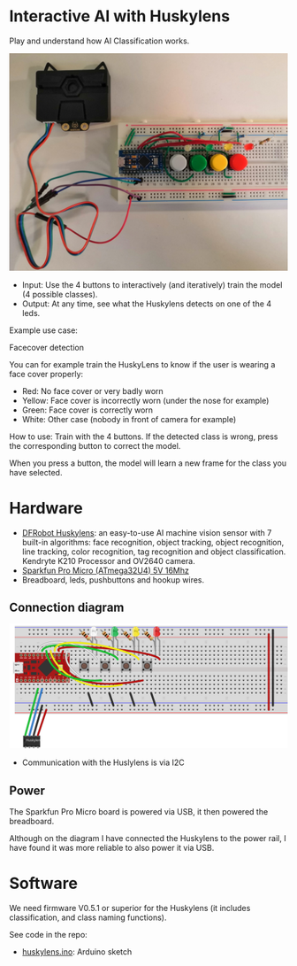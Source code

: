 # Interactive AI with Huskylens

Play and understand how AI Classification works.

![](doc/IMG_20210102_191126.jpg)

- Input: Use the 4 buttons to interactively (and iteratively) train the model (4 possible classes).
- Output: At any time, see what the Huskylens detects on one of the 4 leds.

Example use case:

Facecover detection

You can for example train the HuskyLens to know if the user is wearing a face cover properly:
- Red: No face cover or very badly worn
- Yellow: Face cover is incorrectly worn (under the nose for example)
- Green: Face cover is correctly worn
- White: Other case (nobody in front of camera for example)

How to use: Train with the 4 buttons. If the detected class is wrong, press the corresponding button to correct the model.

When you press a button, the model will learn a new frame for the class you have selected.

# Hardware

- [DFRobot Huskylens](https://wiki.dfrobot.com/HUSKYLENS_V1.0_SKU_SEN0305_SEN0336#target_0): an easy-to-use AI machine vision sensor with 7 built-in algorithms: face recognition, object tracking, object recognition, line tracking, color recognition, tag recognition and object classification. Kendryte K210 Processor and OV2640 camera.
- [Sparkfun Pro Micro (ATmega32U4) 5V 16Mhz](https://learn.sparkfun.com/tutorials/pro-micro--fio-v3-hookup-guide/)
- Breadboard, leds, pushbuttons and hookup wires.

## Connection diagram

![](doc/diagram_bb.svg)

- Communication with the Huslylens is via I2C

## Power

The Sparkfun Pro Micro board is powered via USB, it then powered the breadboard.

Although on the diagram I have connected the Huskylens to the power rail, I have found it was more reliable to also power it via USB.

# Software

We need firmware V0.5.1 or superior for the Huskylens (it includes classification, and class naming functions).

See code in the repo:
- [huskylens.ino](huskylens.ino): Arduino sketch


